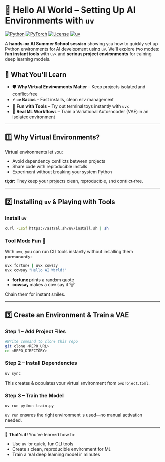 # 👋 Hello AI World – Setting Up AI Environments with `uv`

[![Python](https://img.shields.io/badge/Python-3.10%2B-blue)](https://python.org)
[![PyTorch](https://img.shields.io/badge/PyTorch-2.0%2B-red)](https://pytorch.org)
[![License](https://img.shields.io/badge/License-MIT-green)](LICENSE)
[![uv](https://img.shields.io/badge/uv-fast%20env%20manager-orange)](https://github.com/astral-sh/uv)

A **hands-on AI Summer School session** showing you how to quickly set up Python environments for AI development using [`uv`](https://github.com/astral-sh/uv). We'll explore two modes: **fun instant tools** with `uvx` and **serious project environments** for training deep learning models.

## 🌟 What You'll Learn

* 🛡️ **Why Virtual Environments Matter** – Keep projects isolated and conflict-free
* ⚡ **`uv` Basics** – Fast installs, clean env management
* 🐄 **Fun with Tools** – Try out terminal toys instantly with `uvx`
* 🧠 **Real ML Workflows** – Train a Variational Autoencoder (VAE) in an isolated environment

---

## 1️⃣ Why Virtual Environments?

Virtual environments let you:

* Avoid dependency conflicts between projects
* Share code with reproducible installs
* Experiment without breaking your system Python

**tl;dr:** They keep your projects clean, reproducible, and conflict‑free.

---

## 2️⃣ Installing `uv` & Playing with Tools

### Install `uv`

```bash
curl -LsSf https://astral.sh/uv/install.sh | sh
```

### Tool Mode Fun 🐄

With `uvx`, you can run CLI tools instantly without installing them permanently:

```bash
uvx fortune | uvx cowsay
uvx cowsay "Hello AI World!"
```

* **fortune** prints a random quote
* **cowsay** makes a cow say it 🐮

Chain them for instant smiles.

---

## 3️⃣ Create an Environment & Train a VAE

### Step 1 – Add Project Files

```bash
#Write command to clone this repo
git clone <REPO_URL>
cd <REPO_DIRECTORY>
```

### Step 2 – Install Dependencies

```bash
uv sync
```

This creates & populates your virtual environment from `pyproject.toml`.

### Step 3 – Train the Model

```bash
uv run python train.py
```

`uv run` ensures the right environment is used—no manual activation needed.

---

**🎉 That's it!** You’ve learned how to:

* Use `uv` for quick, fun CLI tools
* Create a clean, reproducible environment for ML
* Train a real deep learning model in minutes

